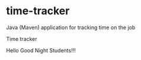 # time-tracker
Java (Maven) application for tracking time on the job

Time tracker

Hello Good Night Students!!!
